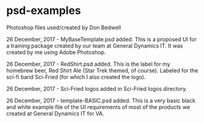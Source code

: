 # psd-examples
Photoshop files used/created by Don Bedwell

26 December, 2017 - MyBaseTemplate.psd added. This is a proposed UI for a training package created by our team at General Dynamics IT. It was created by me using Adobe Photoshop.

26 December, 2017 - RedShirt.psd added. This is the label for my homebrew beer, Red Shirt Ale (Star Trek themed, of course). Labeled for the sci-fi band Sci-Fried (for which I also created the logo).

26 December, 2017 - Sci-Fried logos added in Sci-Fried logos directory.

26 December, 2017 - template-BASIC.psd added. This is a very basic black and white example file of the UI requirements of most of the products we created at General Dynamics IT for VA.
